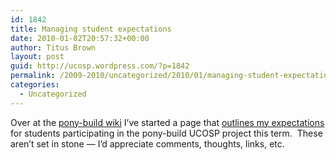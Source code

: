 ```yaml
---
id: 1842
title: Managing student expectations
date: 2010-01-02T20:57:32+00:00
author: Titus Brown
layout: post
guid: http://ucosp.wordpress.com/?p=1842
permalink: /2009-2010/uncategorized/2010/01/managing-student-expectations/
categories:
  - Uncategorized
---
```

Over at the [pony-build wiki](http://wiki.github.com/ctb/pony-build/) I&#8217;ve started a page that [outlines my expectations](http://wiki.github.com/ctb/pony-build/studentexpectations) for students participating in the pony-build UCOSP project this term.  These aren&#8217;t set in stone &#8212; I&#8217;d appreciate comments, thoughts, links, etc.